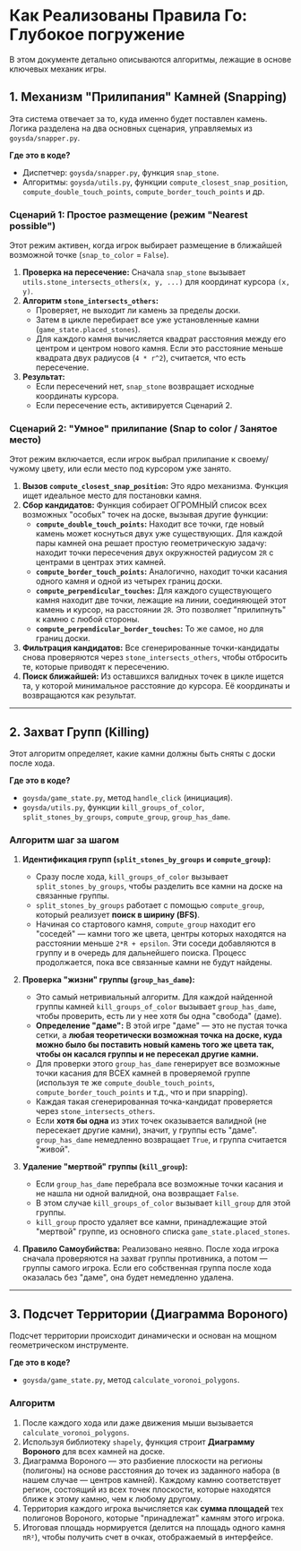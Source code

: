 # Как Реализованы Правила Го: Глубокое погружение

В этом документе детально описываются алгоритмы, лежащие в основе ключевых механик игры.

## 1. Механизм "Прилипания" Камней (Snapping)

Эта система отвечает за то, куда именно будет поставлен камень. Логика разделена на два основных сценария, управляемых из `goysda/snapper.py`.

**Где это в коде?**
*   Диспетчер: `goysda/snapper.py`, функция `snap_stone`.
*   Алгоритмы: `goysda/utils.py`, функции `compute_closest_snap_position`, `compute_double_touch_points`, `compute_border_touch_points` и др.

### Сценарий 1: Простое размещение (режим "Nearest possible")

Этот режим активен, когда игрок выбирает размещение в ближайшей возможной точке (`snap_to_color` = `False`).

1.  **Проверка на пересечение:** Сначала `snap_stone` вызывает `utils.stone_intersects_others(x, y, ...)` для координат курсора `(x, y)`.
2.  **Алгоритм `stone_intersects_others`:**
    *   Проверяет, не выходит ли камень за пределы доски.
    *   Затем в цикле перебирает все уже установленные камни (`game_state.placed_stones`).
    *   Для каждого камня вычисляется квадрат расстояния между его центром и центром нового камня. Если это расстояние меньше квадрата двух радиусов (`4 * r^2`), считается, что есть пересечение.
3.  **Результат:**
    *   Если пересечений нет, `snap_stone` возвращает исходные координаты курсора.
    *   Если пересечение есть, активируется Сценарий 2.

### Сценарий 2: "Умное" прилипание (Snap to color / Занятое место)

Этот режим включается, если игрок выбрал прилипание к своему/чужому цвету, или если место под курсором уже занято.

1.  **Вызов `compute_closest_snap_position`:** Это ядро механизма. Функция ищет идеальное место для постановки камня.
2.  **Сбор кандидатов:** Функция собирает ОГРОМНЫЙ список всех возможных "особых" точек на доске, вызывая другие функции:
    *   **`compute_double_touch_points`:** Находит все точки, где новый камень может коснуться двух уже существующих. Для каждой пары камней она решает простую геометрическую задачу: находит точки пересечения двух окружностей радиусом `2R` с центрами в центрах этих камней.
    *   **`compute_border_touch_points`:** Аналогично, находит точки касания одного камня и одной из четырех границ доски.
    *   **`compute_perpendicular_touches`:** Для каждого существующего камня находит две точки, лежащие на линии, соединяющей этот камень и курсор, на расстоянии `2R`. Это позволяет "прилипнуть" к камню с любой стороны.
    *   **`compute_perpendicular_border_touches`:** То же самое, но для границ доски.
3.  **Фильтрация кандидатов:** Все сгенерированные точки-кандидаты снова проверяются через `stone_intersects_others`, чтобы отбросить те, которые приводят к пересечению.
4.  **Поиск ближайшей:** Из оставшихся валидных точек в цикле ищется та, у которой минимальное расстояние до курсора. Её координаты и возвращаются как результат.

---

## 2. Захват Групп (Killing)

Этот алгоритм определяет, какие камни должны быть сняты с доски после хода.

**Где это в коде?**
*   `goysda/game_state.py`, метод `handle_click` (инициация).
*   `goysda/utils.py`, функции `kill_groups_of_color`, `split_stones_by_groups`, `compute_group`, `group_has_dame`.

### Алгоритм шаг за шагом

1.  **Идентификация групп (`split_stones_by_groups` и `compute_group`):**
    *   Сразу после хода, `kill_groups_of_color` вызывает `split_stones_by_groups`, чтобы разделить все камни на доске на связанные группы.
    *   `split_stones_by_groups` работает с помощью `compute_group`, который реализует **поиск в ширину (BFS)**.
    *   Начиная со стартового камня, `compute_group` находит его "соседей" — камни того же цвета, центры которых находятся на расстоянии меньше `2*R + epsilon`. Эти соседи добавляются в группу и в очередь для дальнейшего поиска. Процесс продолжается, пока все связанные камни не будут найдены.

2.  **Проверка "жизни" группы (`group_has_dame`):**
    *   Это самый нетривиальный алгоритм. Для каждой найденной группы камней `kill_groups_of_color` вызывает `group_has_dame`, чтобы проверить, есть ли у нее хотя бы одна "свобода" (даме).
    *   **Определение "даме":** В этой игре "даме" — это не пустая точка сетки, а **любая теоретически возможная точка на доске, куда можно было бы поставить новый камень того же цвета так, чтобы он касался группы и не пересекал другие камни.**
    *   Для проверки этого `group_has_dame` генерирует все возможные точки касания для ВСЕХ камней в проверяемой группе (используя те же `compute_double_touch_points`, `compute_border_touch_points` и т.д., что и при snapping).
    *   Каждая такая сгенерированная точка-кандидат проверяется через `stone_intersects_others`.
    *   Если **хотя бы одна** из этих точек оказывается валидной (не пересекает другие камни), значит, у группы есть "даме". `group_has_dame` немедленно возвращает `True`, и группа считается "живой".

3.  **Удаление "мертвой" группы (`kill_group`):**
    *   Если `group_has_dame` перебрала все возможные точки касания и не нашла ни одной валидной, она возвращает `False`.
    *   В этом случае `kill_groups_of_color` вызывает `kill_group` для этой группы.
    *   `kill_group` просто удаляет все камни, принадлежащие этой "мертвой" группе, из основного списка `game_state.placed_stones`.

4.  **Правило Самоубийства:** Реализовано неявно. После хода игрока сначала проверяются на захват группы противника, а потом — группы самого игрока. Если его собственная группа после хода оказалась без "даме", она будет немедленно удалена.

---

## 3. Подсчет Территории (Диаграмма Вороного)

Подсчет территории происходит динамически и основан на мощном геометрическом инструменте.

**Где это в коде?**
*   `goysda/game_state.py`, метод `calculate_voronoi_polygons`.

### Алгоритм

1.  После каждого хода или даже движения мыши вызывается `calculate_voronoi_polygons`.
2.  Используя библиотеку `shapely`, функция строит **Диаграмму Вороного** для всех камней на доске.
3.  Диаграмма Вороного — это разбиение плоскости на регионы (полигоны) на основе расстояния до точек из заданного набора (в нашем случае — центров камней). Каждому камню соответствует регион, состоящий из всех точек плоскости, которые находятся ближе к этому камню, чем к любому другому.
4.  Территория каждого игрока вычисляется как **сумма площадей** тех полигонов Вороного, которые "принадлежат" камням этого игрока.
5.  Итоговая площадь нормируется (делится на площадь одного камня `πR²`), чтобы получить счет в очках, отображаемый в интерфейсе. 